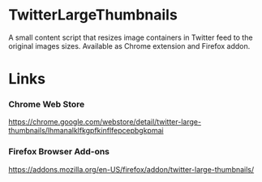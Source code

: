 # TwitterLargeThumbnails
A small content script that resizes image containers in Twitter feed to the original images sizes. Available as Chrome extension and Firefox addon.

# Links
### Chrome Web Store
https://chrome.google.com/webstore/detail/twitter-large-thumbnails/lhmanalklfkgpfkinflfepcepbgkpmai
### Firefox Browser Add-ons
https://addons.mozilla.org/en-US/firefox/addon/twitter-large-thumbnails/
